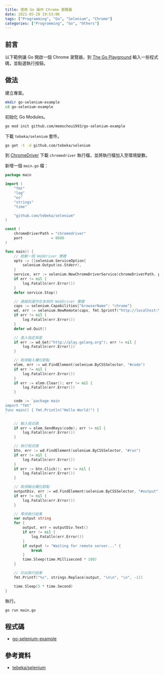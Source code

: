 ```yaml
---
title: 使用 Go 操作 Chrome 瀏覽器
date: 2021-05-28 19:53:06
tags: ["Programming", "Go", "Selenium", "Chrome"]
categories: ["Programming", "Go", "Others"]
---
```


## 前言

以下範例讓 Go 開啟一個 Chrome 瀏覽器，到 [The Go Playground](https://play.golang.org/) 輸入一些程式碼，並點選執行按鈕。

## 做法

建立專案。

```bash
mkdir go-selenium-example
cd go-selenium-example
```

初始化 Go Modules。

```bash
go mod init github.com/memochou1993/go-selenium-example
```

下載 `tebeka/selenium` 套件。

```bash
go get -t -d github.com/tebeka/selenium
```

到 [ChromeDriver](https://chromedriver.chromium.org/downloads) 下載 `chromedriver` 執行檔，並將執行檔加入至環境變數。

新增一個 `main.go` 檔：

```go
package main

import (
	"fmt"
	"log"
	"os"
	"strings"
	"time"

	"github.com/tebeka/selenium"
)

const (
	chromeDriverPath = "chromedriver"
	port             = 8080
)

func main() {
	// 啟動一個 WebDriver 實體
	opts := []selenium.ServiceOption{
		selenium.Output(os.Stderr),
	}
	service, err := selenium.NewChromeDriverService(chromeDriverPath, port, opts...)
	if err != nil {
		log.Fatalln(err.Error())
	}
	defer service.Stop()

	// 連線到運作在本地的 WebDriver 實體
	caps := selenium.Capabilities{"browserName": "chrome"}
	wd, err := selenium.NewRemote(caps, fmt.Sprintf("http://localhost:%d/wd/hub", port))
	if err != nil {
		log.Fatalln(err.Error())
	}
	defer wd.Quit()

	// 進入指定頁面
	if err := wd.Get("http://play.golang.org"); err != nil {
		log.Fatalln(err.Error())
	}

	// 取得輸入欄位節點
	elem, err := wd.FindElement(selenium.ByCSSSelector, "#code")
	if err != nil {
		log.Fatalln(err.Error())
	}
	if err := elem.Clear(); err != nil {
		log.Fatalln(err.Error())
	}

	code := `package main
import "fmt"
func main() { fmt.Println("Hello World!") }
`

	// 輸入程式碼
	if err = elem.SendKeys(code); err != nil {
		log.Fatalln(err.Error())
	}

	// 執行程式碼
	btn, err := wd.FindElement(selenium.ByCSSSelector, "#run")
	if err != nil {
		log.Fatalln(err.Error())
	}
	if err := btn.Click(); err != nil {
		log.Fatalln(err.Error())
	}

	// 取得輸出欄位節點
	outputDiv, err := wd.FindElement(selenium.ByCSSSelector, "#output")
	if err != nil {
		log.Fatalln(err.Error())
	}

	// 等待執行結果
	var output string
	for {
		output, err = outputDiv.Text()
		if err != nil {
			log.Fatalln(err.Error())
		}
		if output != "Waiting for remote server..." {
			break
		}
		time.Sleep(time.Millisecond * 100)
	}

	// 印出執行結果
	fmt.Printf("%s", strings.Replace(output, "\n\n", "\n", -1))

	time.Sleep(5 * time.Second)
}
```

執行。

```bash
go run main.go
```

## 程式碼

- [go-selenium-example](https://github.com/memochou1993/go-selenium-example)

## 參考資料

- [tebeka/selenium](https://pkg.go.dev/github.com/tebeka/selenium)

